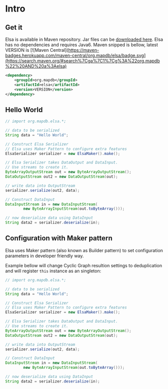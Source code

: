 Intro
=======

Get it
-------------

Elsa is available in Maven repository. 
Jar files can be  [downloaded here](http://mvnrepository.com/artifact/org.mapdb/elsa).
Elsa has no dependencies and requires Java6. 
Maven snipped is bellow, latest VERSION is [![Maven Central](https://maven-badges.herokuapp.com/maven-central/org.mapdb/elsa/badge.svg](https://search.maven.org/#search%7Cga%7C1%7Cg%3A%22org.mapdb%22%20AND%20a%3Aelsa)

```xml
<dependency>
    <groupId>org.mapdb</groupId>
    <artifactId>elsa</artifactId>
    <version>VERSION</version>
</dependency>
```

Hello World
------------------

<!---#file#doc/intro_hello_world.java--->
```java
// import org.mapdb.elsa.*;

// data to be serialized
String data = "Hello World";

// Construct Elsa Serializer
// Elsa uses Maker Pattern to configure extra features
ElsaSerializer serializer = new ElsaMaker().make();

// Elsa Serializer takes DataOutput and DataInput.
// Use streams to create it.
ByteArrayOutputStream out = new ByteArrayOutputStream();
DataOutputStream out2 = new DataOutputStream(out);

// write data into OutputStream
serializer.serialize(out2, data);

// Construct DataInput
DataInputStream in = new DataInputStream(
        new ByteArrayInputStream(out.toByteArray()));

// now deserialize data using DataInput
String data2 = serializer.deserialize(in);
```

Configuration with Maker pattern
---------------------------------

Elsa uses Maker pattern (also known as Builder pattern) to set configuration parameters
in developer friendly way. 

Example bellow will change Cyclic Graph resultion settings to deduplication and will 
register `this` instance as an singleton:

<!---#file#doc/intro_maker.java--->
```java
// import org.mapdb.elsa.*;

// data to be serialized
String data = "Hello World";

// Construct Elsa Serializer
// Elsa uses Maker Pattern to configure extra features
ElsaSerializer serializer = new ElsaMaker().make();

// Elsa Serializer takes DataOutput and DataInput.
// Use streams to create it.
ByteArrayOutputStream out = new ByteArrayOutputStream();
DataOutputStream out2 = new DataOutputStream(out);

// write data into OutputStream
serializer.serialize(out2, data);

// Construct DataInput
DataInputStream in = new DataInputStream(
        new ByteArrayInputStream(out.toByteArray()));

// now deserialize data using DataInput
String data2 = serializer.deserialize(in);
```